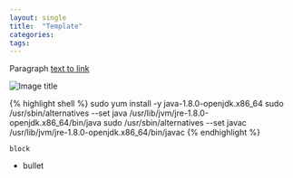 ```yaml
---
layout: single
title:  "Template"
categories:
tags: 
---
```


Paragraph [text to link][1]

![Image title](/assets/images/image.png)

{% highlight shell %}
sudo yum install -y java-1.8.0-openjdk.x86_64
sudo /usr/sbin/alternatives --set java /usr/lib/jvm/jre-1.8.0-openjdk.x86_64/bin/java
sudo /usr/sbin/alternatives --set javac /usr/lib/jvm/jre-1.8.0-openjdk.x86_64/bin/javac
{% endhighlight %}

```
block
```

* bullet

[1]: https://
